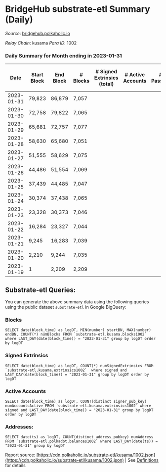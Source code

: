 # BridgeHub substrate-etl Summary (Daily)

_Source_: [bridgehub.polkaholic.io](https://bridgehub.polkaholic.io)

*Relay Chain*: kusama
*Para ID*: 1002



### Daily Summary for Month ending in 2023-01-31


| Date | Start Block | End Block | # Blocks | # Signed Extrinsics (total) | # Active Accounts | # Passive | # New | # Addresses with Balances | # Events | # Transfers | # XCM Transfers In | # XCM Transfers Out |
| ---- | ----------- | --------- | -------- | --------------------------- | ----------------- | --------- | ----- | ------------------------- | -------- | ----------- | ------------------ | ------------------- |
| 2023-01-31 | 79,823 | 86,879 | 7,057  |  |  |  |  | 4 | 14,118 |   |   |   |
| 2023-01-30 | 72,758 | 79,822 | 7,065  |  |  |  |  | 4 | 14,134 |   |   |   |
| 2023-01-29 | 65,681 | 72,757 | 7,077  |  |  |  |  | 4 | 14,158 |   |   |   |
| 2023-01-28 | 58,630 | 65,680 | 7,051  |  |  |  |  | 4 | 14,106 |   |   |   |
| 2023-01-27 | 51,555 | 58,629 | 7,075  |  |  |  |  | 4 | 14,154 |   |   |   |
| 2023-01-26 | 44,486 | 51,554 | 7,069  |  |  |  |  | 4 | 14,142 |   |   |   |
| 2023-01-25 | 37,439 | 44,485 | 7,047  |  |  |  |  | 4 | 14,098 |   |   |   |
| 2023-01-24 | 30,374 | 37,438 | 7,065  |  |  |  |  | 4 | 14,134 |   |   |   |
| 2023-01-23 | 23,328 | 30,373 | 7,046  |  |  |  |  | 4 | 14,096 |   |   |   |
| 2023-01-22 | 16,284 | 23,327 | 7,044  |  |  |  |  | 4 | 14,091 |   |   |   |
| 2023-01-21 | 9,245 | 16,283 | 7,039  |  |  |  |  | 4 | 14,082 |   |   |   |
| 2023-01-20 | 2,210 | 9,244 | 7,035  |  |  |  |  | 4 | 14,074 |   |   |   |
| 2023-01-19 | 1 | 2,209 | 2,209  |  |  |  | 4 | 4 | 4,419 |   |   |   |

## Substrate-etl Queries:
You can generate the above summary data using the following queries using the public dataset `substrate-etl` in Google BigQuery:


### Blocks
```
SELECT date(block_time) as logDT, MIN(number) startBN, MAX(number) endBN, COUNT(*) numBlocks FROM `substrate-etl.kusama.blocks1002`  where LAST_DAY(date(block_time)) = "2023-01-31" group by logDT order by logDT
```


### Signed Extrinsics
```
SELECT date(block_time) as logDT, COUNT(*) numSignedExtrinsics FROM `substrate-etl.kusama.extrinsics1002`  where signed and LAST_DAY(date(block_time)) = "2023-01-31" group by logDT order by logDT
```


### Active Accounts
```
SELECT date(block_time) as logDT, COUNT(distinct signer_pub_key) numAccountsActive FROM `substrate-etl.kusama.extrinsics1002` where signed and LAST_DAY(date(block_time)) = "2023-01-31" group by logDT order by logDT
```


### Addresses:
```
SELECT date(ts) as logDT, COUNT(distinct address_pubkey) numAddress FROM `substrate-etl.polkadot.balances1002` where LAST_DAY(date(ts)) = "2023-01-31" group by logDT
```



Report source: [https://cdn.polkaholic.io/substrate-etl/kusama/1002.json](https://cdn.polkaholic.io/substrate-etl/kusama/1002.json) | See [Definitions](/DEFINITIONS.md) for details
